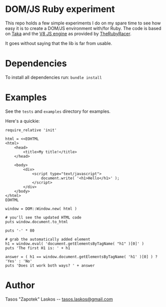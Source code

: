 # DOM/JS Ruby experiment

This repo holds a few simple experiments I do on my spare time to see how easy it is to create a DOM/JS environment with/for Ruby.
The code is based on [Taka](https://github.com/Zapotek/taka) and the [V8 JS engine](http://code.google.com/p/v8/) as provided by [TheRubyRacer](https://github.com/cowboyd/therubyracer).

It goes without saying that the lib is far from usable.

# Dependencies

To install all dependencies run: ```bundle install```

# Examples

See the ```tests``` and ```examples``` directory for examples.

Here's a quickie:

```
require_relative 'init'

html = <<EOHTML
<html>
    <head>
        <title>My title!</title>
    </head>

    <body>
        <div>
            <script type="text/javascript">
                document.write( '<h1>Hello</h1>' );
            </script>
        </div>
    </body>
</html>
EOHTML

window = DOM::Window.new( html )

# you'll see the updated HTML code
puts window.document.to_html

puts '-' * 80

# grab the automatically added element
h1 = window.eval( 'document.getElementsByTagName( "h1" )[0]' )
puts 'The first H1 is: ' + h1

answer = ( h1 == window.document.getElementsByTagName( 'h1' )[0] ) ? 'Yes' : 'No'
puts 'Does it work both ways? ' + answer
```

# Author
Tasos "Zapotek" Laskos -- tasos.laskos@gmail.com
